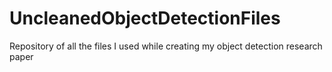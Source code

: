 # UncleanedObjectDetectionFiles
Repository of all the files I used while creating my object detection research paper
